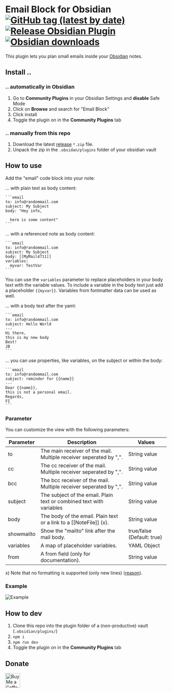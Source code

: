 # Email Block for Obsidian [![GitHub tag (latest by date)](https://img.shields.io/github/v/tag/joleaf/obsidian-email-block-plugin)](https://github.com/joleaf/obsidian-email-block-plugin/releases) [![Release Obsidian Plugin](https://github.com/joleaf/obsidian-email-block-plugin/actions/workflows/release.yml/badge.svg)](https://github.com/joleaf/obsidian-email-block-plugin/actions/workflows/release.yml) [![Obsidian downloads](https://img.shields.io/badge/dynamic/json?logo=obsidian&color=%238b6cef&label=downloads&query=%24%5B%22email-block-plugin%22%5D.downloads&url=https%3A%2F%2Fraw.githubusercontent.com%2Fobsidianmd%2Fobsidian-releases%2Fmaster%2Fcommunity-plugin-stats.json)](https://obsidian.md/plugins?id=email-block-plugin)

This plugin lets you plan small emails inside your [Obsidian](https://www.obsidian.md) notes.

## Install ..

### .. automatically in Obsidian

1. Go to **Community Plugins** in your Obsidian Settings and **disable** Safe Mode
2. Click on **Browse** and search for "Email Block"
3. Click install
4. Toggle the plugin on in the **Community Plugins** tab

### .. manually from this repo

1. Download the latest [release](https://github.com/joleaf/obsidian-email-block-plugin/releases) `*.zip` file.
2. Unpack the zip in the `.obsidan/plugins` folder of your obsidian vault

## How to use

Add the "email" code block into your note:

... with plain text as body content:

````
```email
to: info@randommail.com
subject: My Subject
body: "Hey info,

  here is some content"
```
````

... with a referenced note as body content:

````
```email
to: info@randommail.com
subject: My Subject
body: [[MyMail4711]]
variables:
  myvar: TestVar
```
````

You can use the `variables` parameter to replace placeholders in your body text with the variable values.
To include a variable in the body text just add a placeholder `{{myvar}}`.
Variables from fontmatter data can be used as well.


... with a body text after the yaml:

````
```email
to: info@randommail.com
subject: Hello World
---
Hi there,
this is my new body
Best!
JB
```
````

... you can use properties, like variables, on the subject or within the body:
````
```email
to: info@randommail.com
subject: reminder for {{name}}
---
Dear {{name}},
this is not a personal email.
Regards,
FI
```
````

### Parameter

You can customize the view with the following parameters:

| Parameter  | Description                                                           | Values                     |
|------------|-----------------------------------------------------------------------|----------------------------|
| to         | The main receiver of the mail. Multiple receiver seperated by ",".    | String value               |
| cc         | The cc receiver of the mail. Multiple receiver seperated by ",".      | String value               |
| bcc        | The bcc receiver of the mail. Multiple receiver seperated by ",".     | String value               |
| subject    | The subject of the email. Plain text or combined text with variables  | String value               |
| body       | The body of the email. Plain text or a link to a \[\[NoteFile\]\] (x). | String value               |
| showmailto | Show the "mailto" link after the mail body.                           | true/false (Default: true) |
| variables  | A map of placeholder variables.                                       | YAML Object                | 
| from       | A from field (only for documentation).                                | String value               | 

x) Note that no formatting is supported (only new
lines) ([reason](https://stackoverflow.com/questions/5620324/mailto-link-with-html-body)).

### Example

![Example](example/email-block-plugin.gif)

## How to dev

1. Clone this repo into the plugin folder of a (non-productive) vault (`.obsidian/plugins/`)
2. `npm i`
3. `npm run dev`
4. Toggle the plugin on in the **Community Plugins** tab

## Donate

<a href='https://ko-fi.com/joleaf' target='_blank'><img height='35' style='border:0px;height:46px;' src='https://az743702.vo.msecnd.net/cdn/kofi3.png?v=0' border='0' alt='Buy Me a Coffee at ko-fi.com' />
